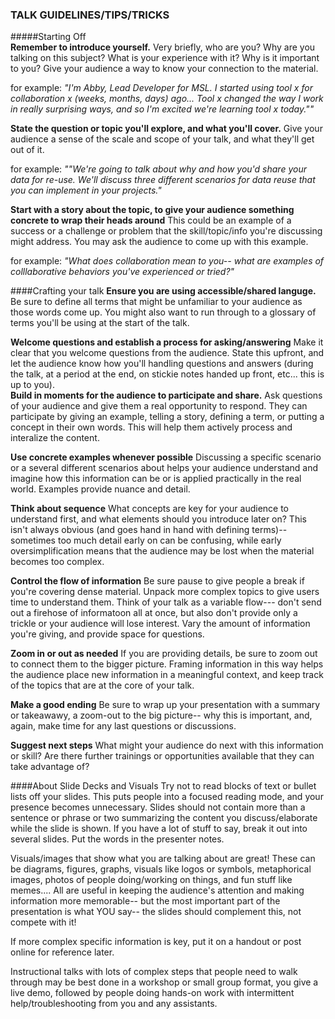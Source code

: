 ### TALK GUIDELINES/TIPS/TRICKS

#####Starting Off  
**Remember to introduce yourself.** Very briefly, who are you? Why are you talking on this subject? What is your experience with it? Why is it important to you? Give your audience a way to know your connection to the material. 

for example: *"I'm Abby, Lead Developer for MSL. I started using tool x for collaboration x (weeks, months, days) ago... Tool x changed the way I work in really surprising ways, and so I'm excited we're learning tool x today.""*  

**State the question or topic you'll explore, and what you'll cover.** Give your audience a sense of the scale and scope of your talk, and what they'll get out of it.
 
for example: *""We're going to talk about why and how you'd share your data for re-use. We'll discuss three different scenarios for data reuse that you can implement in your projects."* 

**Start with a story about the topic, to give your audience something concrete to wrap their heads around** This could be an example of a success or a challenge or problem that the skill/topic/info you're discussing might address. You may ask the audience to come up with this example. 

for example: *"What does collaboration mean to you-- what are examples of colllaborative behaviors you've experienced or tried?"*
 
####Crafting your talk
**Ensure you are using accessible/shared languge.** 
Be sure to define all terms that might be unfamiliar to your audience as those words come up. You might also want to run through to a glossary of terms you'll be using at the start of the talk. 

**Welcome questions and establish a process for asking/answering**
Make it clear that you welcome questions from the audience. State this upfront, and let the audience know how you'll handling questions and answers (during the talk, at a period at the end, on stickie notes handed up front, etc... this is up to you).   
**Build in moments for the audience to participate and share.** 
Ask questions of your audience and give them a real opportunity to respond. They can participate by giving an example, telling a story, defining a term, or putting a concept in their own words. This will help them actively process and interalize the content. 

**Use concrete examples whenever possible**
 Discussing a specific scenario or a several different scenarios about helps your audience understand and imagine how this information can be or is applied practically in the real world. Examples provide nuance and detail. 
 
**Think about sequence** 
What concepts are key for your audience to understand first, and what elements should you introduce later on? This isn't always obvious (and goes hand in hand with defining terms)--sometimes too much detail early on can be confusing, while early oversimplification means that the audience may be lost when the material becomes too complex. 

**Control the flow of information** 
Be sure pause to give people a break if you're covering dense material. Unpack more complex topics to give users time to understand them. Think of your talk as a variable flow--- don't send out a firehose of informatoon all at once, but also don't provide only a trickle or your audience will lose interest. Vary the amount of information you're giving, and provide space for questions. 

**Zoom in or out as needed** 
If you are providing details, be sure to zoom out to connect them to the bigger picture. Framing information in this way helps the audience place new information in a meaningful context, and keep track of the topics that are at the core of your talk. 

**Make a good ending**
Be sure to wrap up your presentation with a summary or takeawawy, a zoom-out to the big picture-- why this is important, and, again, make time for any last questions or discussions.

**Suggest next steps**
What might your audience do next with this information or skill? Are there further trainings or opportunities available that they can take advantage of? 

####About Slide Decks and Visuals
Try not to read blocks of text or bullet lists off your slides. This puts people into a focused reading mode, and your presence becomes unnecessary. Slides should not contain more than a sentence or phrase or two summarizing the content you discuss/elaborate while the slide is shown. If you have a lot of stuff to say, break it out into several slides. Put the words in the presenter notes. 

Visuals/images that show what you are talking about are great! These can be diagrams, figures, graphs, visuals like logos or symbols, metaphorical images, photos of people doing/working on things, and fun stuff like memes.... All are useful in keeping the audience's attention and making information more memorable-- but the most important part of the presentation is what YOU say-- the slides should complement this, not compete with it!  

If more complex specific information is key, put it on a handout or post online for reference later. 

Instructional talks with lots of complex steps that people need to walk through may be best done in a workshop or small group format, you give a live demo, followed by people doing hands-on work with intermittent help/troubleshooting from you and any assistants.





